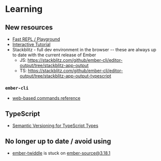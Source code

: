 # Learning

## New resources

- [Fast REPL / Playground](limber.glimdown.com/)
- [Interactive Tutorial](https://tutorial.glimdown.com/)
- Stackblitz - full dev environment in the browser -- these are always up to date with the current release of Ember
  - JS: https://stackblitz.com/github/ember-cli/editor-output/tree/stackblitz-app-output
  - TS: https://stackblitz.com/github/ember-cli/editor-output/tree/stackblitz-app-output-typescript

### `ember-cli`

- [web-based commands reference](https://cli.emberjs.com/release/advanced-use/cli-commands-reference/)

## TypeScript

 - [Semantic Versioning for TypeScript Types](https://github.com/emberjs/rfcs/pull/730)

## No longer up to date / avoid using

- [ember-twiddle](https://ember-twiddle.com/) is stuck on ember-source@3.18.1
